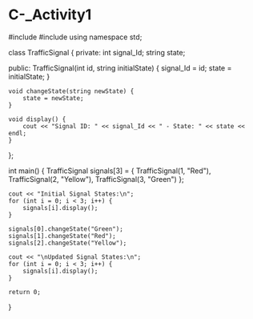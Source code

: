 # C-_Activity1
#include <iostream>
#include <string>
using namespace std;

class TrafficSignal {
private:
    int signal_Id;
    string state;

public:
    TrafficSignal(int id, string initialState) {
        signal_Id = id;
        state = initialState;
    }

    void changeState(string newState) {
        state = newState;
    }

    void display() {
        cout << "Signal ID: " << signal_Id << " - State: " << state << endl;
    }
};

int main() {
    TrafficSignal signals[3] = {
        TrafficSignal(1, "Red"),
        TrafficSignal(2, "Yellow"),
        TrafficSignal(3, "Green")
    };

    cout << "Initial Signal States:\n";
    for (int i = 0; i < 3; i++) {
        signals[i].display();
    }

    signals[0].changeState("Green");
    signals[1].changeState("Red");
    signals[2].changeState("Yellow");

    cout << "\nUpdated Signal States:\n";
    for (int i = 0; i < 3; i++) {
        signals[i].display();
    }

    return 0;
}
